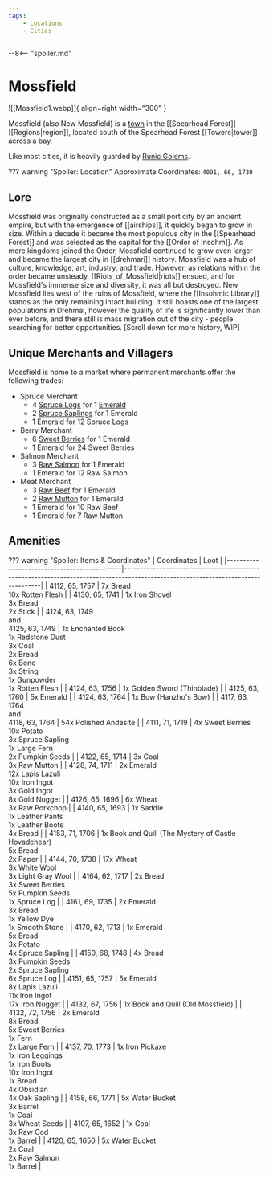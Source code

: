 ```yaml
---
tags:
    - Locations
    - Cities
---
```


--8<-- "spoiler.md"

# Mossfield

![[Mossfield1.webp]]{ align=right width="300" }

Mossfield (also New Mossfield) is a [town](/Settlements) in the [[Spearhead Forest]] [[Regions|region]], located south of the Spearhead Forest [[Towers|tower]] across a bay.

Like most cities, it is heavily guarded by [Runic Golems](https://minecraft.gamepedia.com/Iron_Golem).

??? warning "Spoiler: Location"
	Approximate Coordinates: `4091, 66, 1730`
	
## Lore

Mossfield was originally constructed as a small port city by an ancient empire, but with the emergence of [[airships]], it quickly began to grow in size. Within a decade it became the most populous city in the [[Spearhead Forest]] and was selected as the capital for the [[Order of Insohm]]. As more kingdoms joined the Order, Mossfield continued to grow even larger and became the largest city in [[drehmari]] history. Mossfield was a hub of culture, knowledge, art, industry, and trade. However, as relations within the order became unsteady, [[Riots_of_Mossfield|riots]] ensued, and for Mossfield's immense size and diversity, it was all but destroyed. New Mossfield lies west of the ruins of Mossfield, where the [[Insohmic Library]] stands as the only remaining intact building. It still boasts one of the largest populations in Drehmal, however the quality of life is significantly lower than ever before, and there still is mass migration out of the city - people searching for better opportunities. \[Scroll down for more history, WIP\]

## Unique Merchants and Villagers

Mossfield is home to a market where permanent merchants offer the
following trades:

- Spruce Merchant
    - 4 [Spruce Logs](https://minecraft.gamepedia.com/Log) for 1 [Emerald](https://minecraft.gamepedia.com/Emerald)
    - 2 [Spruce Saplings](https://minecraft.gamepedia.com/Sapling) for 1 Emerald
    - 1 Emerald for 12 Spruce Logs
- Berry Merchant
    - 6 [Sweet Berries](https://minecraft.gamepedia.com/Sweet_Berries) for 1 Emerald
    - 1 Emerald for 24 Sweet Berries
- Salmon Merchant
    - 3 [Raw Salmon](https://minecraft.gamepedia.com/Raw_Salmon) for 1 Emerald
    - 1 Emerald for 12 Raw Salmon
- Meat Merchant
    - 3 [Raw Beef](https://minecraft.gamepedia.com/Raw_Beef) for 1 Emerald
    - 2 [Raw Mutton](https://minecraft.gamepedia.com/Raw_Mutton) for 1 Emerald
    - 1 Emerald for 10 Raw Beef
    - 1 Emerald for 7 Raw Mutton


## Amenities 

??? warning "Spoiler: Items & Coordinates"
	| Coordinates                                 | Loot                                                                                                                             |
	|---------------------------------------------|----------------------------------------------------------------------------------------------------------------------------------|
	| 4112, 65, 1757                              | 7x Bread <br>10x Rotten Flesh                                                                                                    |
	| 4130, 65, 1741                              | 1x Iron Shovel <br>3x Bread <br>2x Stick                                                                                         |
	| 4124, 63, 1749 <br>and <br>4125, 63, 1749   | 1x Enchanted Book <br>1x Redstone Dust <br>3x Coal <br>2x Bread <br>6x Bone <br>3x String <br>1x Gunpowder <br>1x Rotten Flesh   |
	| 4124, 63, 1756                              | 1x Golden Sword (Thinblade)                                                                                                      |
	| 4125, 63, 1760                              | 5x Emerald                                                                                                                       |
	| 4124, 63, 1764                              | 1x Bow (Hanzho's Bow)                                                                                                            |
	| 4117, 63, 1764 <br>and <br>4118, 63, 1764   | 54x Polished Andesite                                                                                                            |
	| 4111, 71, 1719                              | 4x Sweet Berries <br>10x Potato <br>3x Spruce Sapling <br>1x Large Fern <br>2x Pumpkin Seeds                                     |
	| 4122, 65, 1714                              | 3x Coal <br>3x Raw Mutton                                                                                                        |
	| 4128, 74, 1711                              | 2x Emerald <br>12x Lapis Lazuli <br>10x Iron Ingot <br>3x Gold Ingot <br>8x Gold Nugget                                          |
	| 4126, 65, 1696                              | 6x Wheat <br>3x Raw Porkchop                                                                                                     |
	| 4140, 65, 1693                              | 1x Saddle <br>1x Leather Pants <br>1x Leather Boots <br>4x Bread                                                                 |
	| 4153, 71, 1706                              | 1x Book and Quill (The Mystery of Castle Hovadchear) <br>5x Bread <br>2x Paper                                                   |
	| 4144, 70, 1738                              | 17x Wheat <br>3x White Wool <br>3x Light Gray Wool                                                                               |
	| 4164, 62, 1717                              | 2x Bread <br>3x Sweet Berries <br>5x Pumpkin Seeds <br>1x Spruce Log                                                             |
	| 4161, 69, 1735                              | 2x Emerald <br>3x Bread <br>1x Yellow Dye <br>1x Smooth Stone                                                                    |
	| 4170, 62, 1713                              | 1x Emerald <br>5x Bread <br>3x Potato <br>4x Spruce Sapling                                                                      |
	| 4150, 68, 1748                              | 4x Bread <br>3x Pumpkin Seeds <br>2x Spruce Sapling <br>6x Spruce Log                                                            |
	| 4151, 65, 1757                              | 5x Emerald <br>8x Lapis Lazuli <br>11x Iron Ingot <br>17x Iron Nugget                                                            |
	| 4132, 67, 1756                              | 1x Book and Quill (Old Mossfield)                                                                                                |
	| 4132, 72, 1756                              | 2x Emerald <br>8x Bread <br>5x Sweet Berries <br>1x Fern <br>2x Large Fern                                                       |
	| 4137, 70, 1773                              | 1x Iron Pickaxe <br>1x Iron Leggings <br>1x Iron Boots <br>10x Iron Ingot <br>1x Bread <br>4x Obsidian <br>4x Oak Sapling        |
	| 4158, 66, 1771                              | 5x Water Bucket <br>3x Barrel <br>1x Coal <br>3x Wheat Seeds                                                                     |
	| 4107, 65, 1652                              | 1x Coal <br>3x Raw Cod <br>1x Barrel                                                                                             |
	| 4120, 65, 1650                              | 5x Water Bucket <br>2x Coal <br>2x Raw Salmon <br>1x Barrel                                                                      |
